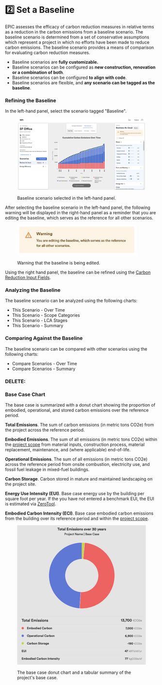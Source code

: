 # 2️⃣ Set a Baseline

EPIC assesses the efficacy of carbon reduction measures in relative terms as a reduction in the carbon emissions from a baseline scenario. The baseline scenario is determined from a set of conservative assumptions which represent a project in which no efforts have been made to reduce carbon emissions. The baseline scenario provides a means of comparison for evaluating carbon reduction measures.&#x20;

* Baseline scenarios are **fully customizable.**&#x20;
* Baseline scenarios can be configured as **new construction, renovation or a combination of both**.&#x20;
* Baseline scenarios can be configured **to align with code**.&#x20;
* Baseline scenarios are flexible, and **any scenario can be tagged as the baseline**.

### Refining the Baseline

In the left-hand panel, select the scenario tagged "Baseline".

<div align="left">

<figure><img src="../../.gitbook/assets/image (16).png" alt="" width="563"><figcaption><p>Baseline scenario selected in the left-hand panel.</p></figcaption></figure>

</div>

After selecting the baseline scenario in the left-hand panel, the following warning will be displayed in the right-hand panel as a reminder that you are editing the baseline, which serves as the reference for all other scenarios.

<div align="left">

<figure><img src="../../.gitbook/assets/image (17).png" alt="" width="394"><figcaption><p>Warning that the baseline is being edited.</p></figcaption></figure>

</div>

Using the right hand panel, the baseline can be refined using the [Carbon Reduction Input Fields](../carbon-reduction-measures/reduction-and-reuse.md).&#x20;

### Analyzing the Baseline

The baseline scenario can be analyzed using the following charts:

* This Scenario - Over Time
* This Scenario - Scope Categories
* This Scenario - LCA Stages
* This Scenario - Summary

### Comparing Against the Baseline

The baseline scenario can be compared with other scenarios using the following charts:

* Compare Scenarios - Over Time
* Compare Scenarios - Summary

### DELETE:

### Base Case Chart

The base case is summarized with a donut chart showing the proportion of embodied, operational, and stored carbon emissions over the reference period.

**Total Emissions**. The sum of carbon emissions (in metric tons CO2e) from the project across the reference period.&#x20;

**Embodied Emissions**. The sum of all emissions (in metric tons CO2e) within the [project scope](broken-reference) from material inputs, construction process, material replacement, maintenance, and (where applicable) end-of-life.

**Operational Emissions**. The sum of all emissions (in metric tons CO2e) across the reference period from onsite combustion, electricity use, and fossil fuel leakage in mixed-fuel buildings.

**Carbon Storage**. Carbon stored in mature and maintained landscaping on the project site.

**Energy Use Intensity (EUI)**. Base case energy use by the building per square foot per year. If the you have not entered a benchmark EUI, the EUI is estimated via [ZeroTool](https://zerotool.org/).&#x20;

**Embodied Carbon Intensity (ECI)**. Base case embodied carbon emissions from the building over its reference period and within the [project scope](broken-reference).

<figure><img src="../../.gitbook/assets/Base Case Chart.png" alt=""><figcaption><p>The base case donut chart and a tabular summary of the project's base case.</p></figcaption></figure>
